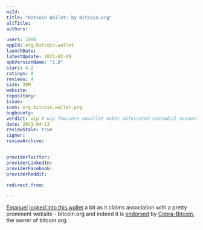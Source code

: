 ```yaml
---
wsId: 
title: "Bitcoin Wallet: by Bitcoin.org"
altTitle: 
authors:

users: 1000
appId: org.bitcoin.wallet
launchDate: 
latestUpdate: 2021-02-09
apkVersionName: "1.0"
stars: 4.2
ratings: 8
reviews: 4
size: 39M
website: 
repository: 
issue: 
icon: org.bitcoin.wallet.png
bugbounty: 
verdict: wip # wip fewusers nowallet nobtc obfuscated custodial nosource nonverifiable reproducible bounty defunct
date: 2021-04-13
reviewStale: true
signer: 
reviewArchive:


providerTwitter: 
providerLinkedIn: 
providerFacebook: 
providerReddit: 

redirect_from:

---
```



[Emanuel](/authors/emanuel)
[looked into this wallet](https://gitlab.com/walletscrutiny/walletScrutinyCom/-/issues/208)
a bit as it claims
association with a pretty prominent website - bitcoin.org and indeed it is
[endorsed](https://github.com/bitcoin-dot-org/BitcoinWalletMobile/issues/4) by
[Cobra-Bitcoin](https://github.com/Cobra-Bitcoin), the owner of bitcoin.org.
